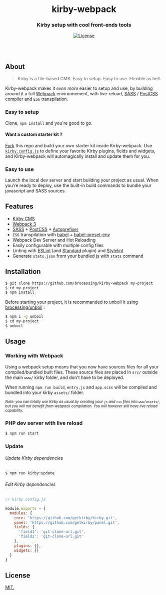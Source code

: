 <h1 align="center">kirby-webpack</h1>
<h3 align="center">Kirby setup with cool front-ends tools</h3>

<div align="center">
  <!-- License -->
  <a href="https://raw.githubusercontent.com/brocessing/kirby-webpack/master/LICENSE">
    <img src="https://img.shields.io/badge/license-MIT-blue.svg?style=flat-square" alt="License" />
  </a>
</div>

<br><br>

## About

> Kirby is a file-based CMS. Easy to setup. Easy to use. Flexible as hell.

Kirby-webpack makes it _even more_ easier to setup and use, by building around it a full [Webpack](https://webpack.github.io/) environnement, with live-reload, [SASS](http://sass-lang.com/) / [PostCSS](http://postcss.org/) compiler and `ES6` transpilation.

### Easy to setup

Clone, `npm install` and you're good to go. 

#### Want a custom starter kit ? 
[Fork](https://github.com/brocessing/kirby-webpack#fork-destination-box) this repo and build your own starter kit inside Kirby-webpack. Use [`kirby.config.js`]() to define your favorite Kirby plugins, fields and widgets, and Kirby-webpack will automagically install and update them for you.

### Easy to use

Launch the local dev server and start building your project as usual. When you're ready to deploy, use the built-in build commands to bundle your javascript and SASS sources.

## Features

- [Kirby CMS](https://getkirby.com/)
- [Webpack 3](https://webpack.github.io/)
- [SASS](http://sass-lang.com/) + [PostCSS](http://postcss.org/)  + [Autoprefixer](https://github.com/postcss/autoprefixer)
- `ES6` transpilation with [babel](https://babeljs.io/) + [babel-preset-env](https://github.com/babel/babel-preset-env)
- Webpack Dev Server and Hot Reloading
- Easily configurable with multiple config files
- Linting with [ESLint](https://eslint.org/) (and [Standard](http://standardjs.com/) plugin) and [Stylelint](https://stylelint.io/)
- Generate `stats.json` from your bundled js with `stats` command


## Installation
```sh
$ git clone https://github.com/brocessing/kirby-webpack my-project
$ cd my-project
$ npm install
```

Before starting your project, it is recommanded to unboil it using [brocessing/unboil](https://github.com/brocessing/unboil) :

```sh
$ npm i -g unboil
$ cd my-project
$ unboil
```

## Usage

### Working with Webpack

Using a webpack setup means that you now have sources files for all your compiled/bundled built files. These source files are placed in `src/` outside the main `www/` kirby folder, and don't have to be deployed.

When running `npm run build`, `entry.js` and `app.scss` will be compiled and bundled into your kirby `assets/` folder.

<sup>_Note: you can totally use Kirby as usual by creating your `js` and `css` files into `www/assets/`, but you will not benefit from webpack compilation. You will however still have live reload capability._</sup>


### PHP dev server with live reload
```sh
$ npm run start
```

### Update
###### Update Kirby dependencies
```sh
$ npm run kirby:update
```

###### Edit Kirby dependencies
```js
// kirby.config.js

module.exports = {
  modules: {
    core: 'https://github.com/getkirby/kirby.git',
    panel: 'https://github.com/getkirby/panel.git',
    fields: {
      'field1': 'git-clone-url.git',
      'field2': 'git-clone-url.git'
    },
    plugins: {},
    widgets: {}
  }
}

```

## License
[MIT.](https://tldrlegal.com/license/mit-license)
